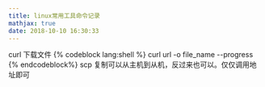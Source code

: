 ```yaml
---
title: linux常用工具命令记录
mathjax: true
date: 2018-10-10 16:30:33
---
```

curl 下载文件
{% codeblock lang:shell %}
curl url -o file_name --progress
{% endcodeblock%}
scp 复制可以从主机到从机，反过来也可以。仅仅调用地址即可
